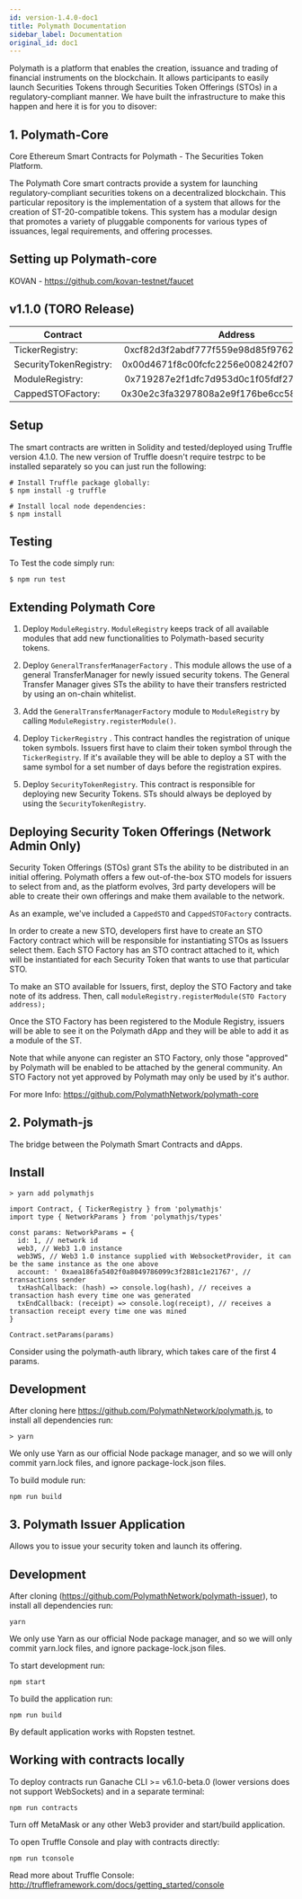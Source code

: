 ```yaml
---
id: version-1.4.0-doc1
title: Polymath Documentation
sidebar_label: Documentation
original_id: doc1
---
```

Polymath is a platform that enables the creation, issuance and trading of financial instruments on the blockchain. It allows participants to easily launch Securities Tokens through Securities Token Offerings (STOs) in a regulatory-compliant manner. We have built the infrastructure to make this happen and here it is for you to disover:

## 1. Polymath-Core 

Core Ethereum Smart Contracts for Polymath - The Securities Token Platform.

The Polymath Core smart contracts provide a system for launching regulatory-compliant securities tokens on a decentralized blockchain. This particular repository is the implementation of a system that allows for the creation of ST-20-compatible tokens. This system has a modular design that promotes a variety of pluggable components for various types of issuances, legal requirements, and offering processes.

## Setting up Polymath-core 

KOVAN - https://github.com/kovan-testnet/faucet

## v1.1.0 (TORO Release)

| Contract               | Address                                    |
| -----------------------|:------------------------------------------:| 
| TickerRegistry:        | 0xcf82d3f2abdf777f559e98d85f976283595f0d30 | 
| SecurityTokenRegistry: | 0x00d4671f8c00fcfc2256e008242f07c1428b5836                               |
| ModuleRegistry:        | 0x719287e2f1dfc7d953d0c1f05fdf27934d9c6f30                           |
| CappedSTOFactory:      | 0x30e2c3fa3297808a2e9f176be6cc587cb76259c4 |

## Setup

The smart contracts are written in Solidity and tested/deployed using Truffle version 4.1.0. The new version of Truffle doesn't require testrpc to be installed separately so you can just run the following:
```
# Install Truffle package globally:
$ npm install -g truffle

# Install local node dependencies:
$ npm install
```

## Testing 
To Test the code simply run: 
```
$ npm run test
```

## Extending Polymath Core

1. Deploy ```ModuleRegistry```.  ```ModuleRegistry``` keeps track of all available modules that add new functionalities to Polymath-based security tokens.

2. Deploy ```GeneralTransferManagerFactory``` . This module allows the use of a general TransferManager for newly issued security tokens. The General Transfer Manager gives STs the ability to have their transfers restricted by using an on-chain whitelist.

3. Add the ```GeneralTransferManagerFactory```  module to ```ModuleRegistry``` by calling ```ModuleRegistry.registerModule()```.

4. Deploy ```TickerRegistry``` . This contract handles the registration of unique token symbols. Issuers first have to claim their token symbol through the ```TickerRegistry```. If it's available they will be able to deploy a ST with the same symbol for a set number of days before the registration expires.

5. Deploy ```SecurityTokenRegistry```. This contract is responsible for deploying new Security Tokens. STs should always be deployed by using the ```SecurityTokenRegistry```.

## Deploying Security Token Offerings (Network Admin Only)

Security Token Offerings (STOs) grant STs the ability to be distributed in an initial offering. Polymath offers a few out-of-the-box STO models for issuers to select from and, as the platform evolves, 3rd party developers will be able to create their own offerings and make them available to the network.

As an example, we've included a ```CappedSTO``` and ```CappedSTOFactory``` contracts.

In order to create a new STO, developers first have to create an STO Factory contract which will be responsible for instantiating STOs as Issuers select them. Each STO Factory has an STO contract attached to it, which will be instantiated for each Security Token that wants to use that particular STO.

To make an STO available for Issuers, first, deploy the STO Factory and take note of its address. Then, call ```moduleRegistry.registerModule(STO Factory address);```

Once the STO Factory has been registered to the Module Registry, issuers will be able to see it on the Polymath dApp and they will be able to add it as a module of the ST.

Note that while anyone can register an STO Factory, only those "approved" by Polymath will be enabled to be attached by the general community. An STO Factory not yet approved by Polymath may only be used by it's author.


For more Info: https://github.com/PolymathNetwork/polymath-core

## 2. Polymath-js

The bridge between the Polymath Smart Contracts and dApps.

## Install 

```
> yarn add polymathjs
```

```
import Contract, { TickerRegistry } from 'polymathjs'
import type { NetworkParams } from 'polymathjs/types'

const params: NetworkParams = {
  id: 1, // network id
  web3, // Web3 1.0 instance
  web3WS, // Web3 1.0 instance supplied with WebsocketProvider, it can be the same instance as the one above
  account: ' 0xaea186fa5402f0a8049786099c3f2881c1e21767', // transactions sender
  txHashCallback: (hash) => console.log(hash), // receives a transaction hash every time one was generated
  txEndCallback: (receipt) => console.log(receipt), // receives a transaction receipt every time one was mined
}

Contract.setParams(params)
```

Consider using the polymath-auth library, which takes care of the first 4 params.

## Development

After cloning here https://github.com/PolymathNetwork/polymath.js, to install all dependencies run:

```
> yarn
```

We only use Yarn as our official Node package manager, and so we will only commit yarn.lock files, and ignore package-lock.json files.

To build module run:

```
npm run build
```




## 3. Polymath Issuer Application

Allows you to issue your security token and launch its offering.

## Development

After cloning (https://github.com/PolymathNetwork/polymath-issuer), to install all dependencies run:

```
yarn
```

We only use Yarn as our official Node package manager, and so we will only commit yarn.lock files, and ignore package-lock.json files.

To start development run:

```
npm start
```

To build the application run:

```
npm run build
```

By default application works with Ropsten testnet.

## Working with contracts locally

To deploy contracts run Ganache CLI >= v6.1.0-beta.0 (lower versions does not support WebSockets) and in a separate terminal:

```
npm run contracts
```

Turn off MetaMask or any other Web3 provider and start/build application.

To open Truffle Console and play with contracts directly:

```
npm run tconsole
```

Read more about Truffle Console: http://truffleframework.com/docs/getting_started/console
